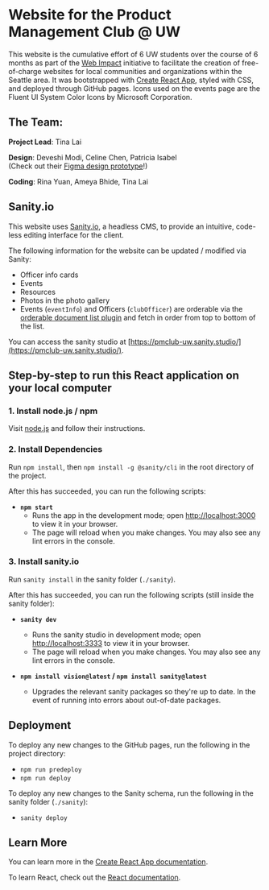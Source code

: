 # Website for the Product Management Club @ UW

This website is the cumulative effort of 6 UW students over the course of 6 months as part of the [Web Impact](https://webimpactuw.org/) initiative to facilitate the creation of free-of-charge websites for local communities and organizations within the Seattle area. It was bootstrapped with [Create React App](https://github.com/facebook/create-react-app), styled with CSS, and deployed through GitHub pages. Icons used on the events page are the Fluent UI System Color Icons by Microsoft Corporation.

## The Team:

**Project Lead**: Tina Lai

**Design**: Deveshi Modi, Celine Chen, Patricia Isabel\
(Check out their [Figma design prototype](https://www.figma.com/proto/hY5yGUDlFY7zwwk2rbZHyA/Fidelity?node-id=509-326&t=5Goj6EJUAC7byqcG-9&scaling=scale-down&content-scaling=fixed&page-id=197%3A84&starting-point-node-id=509%3A326&show-proto-sidebar=1)!)

**Coding**: Rina Yuan, Ameya Bhide, Tina Lai

## Sanity.io

This website uses [Sanity.io](https://www.sanity.io/), a headless CMS, to provide an intuitive, code-less editing interface for the client.

The following information for the website can be updated / modified via Sanity:
- Officer info cards
- Events
- Resources
- Photos in the photo gallery
- Events (`eventInfo`) and Officers (`clubOfficer`) are orderable via the [orderable document list plugin](https://www.sanity.io/plugins/orderable-document-list) and fetch in order from top to bottom of the list.

You can access the sanity studio at [https://pmclub-uw.sanity.studio/](https://pmclub-uw.sanity.studio/).

## Step-by-step to run this React application on your local computer

### 1. Install node.js / npm

Visit [node.js](https://www.figma.com/proto/hY5yGUDlFY7zwwk2rbZHyA/Fidelity?node-id=509-326&t=5Goj6EJUAC7byqcG-9&scaling=scale-down&content-scaling=fixed&page-id=197%3A84&starting-point-node-id=509%3A326&show-proto-sidebar=1) and follow their instructions.

### 2. Install Dependencies

Run `npm install`, then `npm install -g @sanity/cli` in the root directory of the project. 

After this has succeeded, you can run the following scripts:

- **`npm start`**
  - Runs the app in the development mode; open [http://localhost:3000](http://localhost:3000) to view it in your browser.
  - The page will reload when you make changes. You may also see any lint errors in the console.

### 3. Install sanity.io

Run `sanity install` in the sanity folder (`./sanity`).

After this has succeeded, you can run the following scripts (still inside the sanity folder):

- **`sanity dev`**
  - Runs the sanity studio in development mode; open [http://localhost:3333](http://localhost:3333) to view it in your browser.
  - The page will reload when you make changes. You may also see any lint errors in the console.

- **`npm install vision@latest` / `npm install sanity@latest`**
  - Upgrades the relevant sanity packages so they're up to date. In the event of running into errors about out-of-date packages.

## Deployment
 To deploy any new changes to the GitHub pages, run the following in the project directory: 
- `npm run predeploy`
- `npm run deploy`

 To deploy any new changes to the Sanity schema, run the following in the sanity folder (`./sanity`): 
- `sanity deploy`

## Learn More

You can learn more in the [Create React App documentation](https://facebook.github.io/create-react-app/docs/getting-started).

To learn React, check out the [React documentation](https://reactjs.org/).
